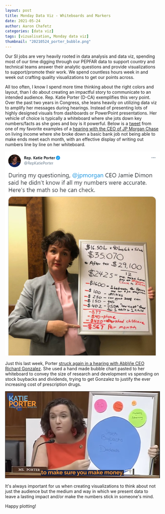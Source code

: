 ```yaml
---
layout: post
title: Monday Data Viz - Whiteboards and Markers
date: 2021-05-24
author: Aaron Chafetz
categories: [data viz]
tags: [vizualisation, Monday data viz]
thumbnail: "20210524_porter_bubble.png"
---
```


Our SI jobs are very heavily rooted in data analysis and data viz, spending most of our time digging through our PEPFAR data to support country and technical teams answer their analytic questions and provide visualizations to support/promote their work. We spend countless hours week in and week out crafting quality visualizations to get our points across.  

All too often, I know I spend more time thinking about the right colors and layout, than I do about creating an impactful story to communicate to an intended audience.  Rep. Katie Porter (D-CA) exemplifies this very point. Over the past two years in Congress, she leans heavily on utilizing data viz to amplify her messages during hearings. Instead of presenting lots of highly designed visuals from dashboards or PowerPoint presentations. Her vehicle of choice is typically a whiteboard where she jots down key numbers/facts as she goes and boy is it powerful. Below is a [tweet](https://twitter.com/RepKatiePorter/status/1116049180902948865?s=20) from one of my favorite examples of a [hearing with the CEO of JP Morgan Chase](https://www.youtube.com/watch?v=yh4nhkuvuFc) on living income where she broke down a basic bank job not being able to make ends meet each month, with an effective display of writing out numbers line by line on her whiteboard. 

![Porter by the numbers](/assets/img/posts/20210524_porter_numbers-breakdown.png)

Just this last week, Porter [struck again in a hearing with AbbVie CEO Richard Gonzalez](https://www.youtube.com/watch?v=hRWEteXYD_Y). She used a hand made bubble chart pasted to her whiteboard to convey the size of research and development vs spending on stock buybacks and dividends, trying to get Gonzalez to justify the ever increasing cost of prescription drugs. 

![Porter bubble chart](/assets/img/posts/20210524_porter_bubble.png)

It's always important for us when creating visualizations to think about not just the audience but the medium and way in which we present data to leave a lasting impact and/or make the numbers stick in someone's mind.

Happy plotting!